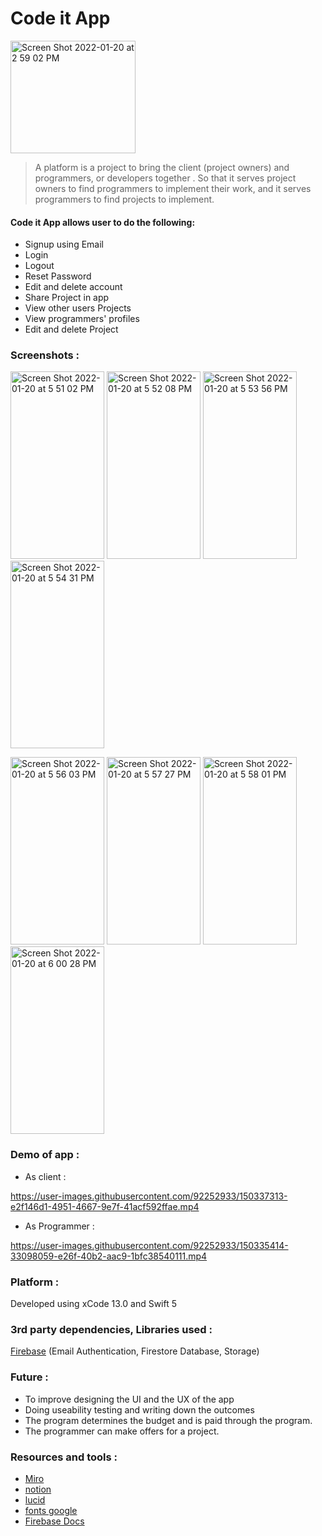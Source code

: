 # Code it App


<img width="200" height="180" alt="Screen Shot 2022-01-20 at 2 59 02 PM" src="https://user-images.githubusercontent.com/92252933/150334763-93e50e5d-e6ce-4f9f-917f-a79a4a1481a6.png">


> A platform is a project to bring  the client (project owners) and programmers, or developers together . So that it serves project owners to find programmers to implement their work, and it serves programmers to find projects to implement.

#### Code it App allows user to do the following:

- Signup using Email
- Login
- Logout
- Reset Password
- Edit and delete  account
- Share Project in app
- View other users Projects
- View programmers' profiles
- Edit and delete  Project



### Screenshots :
   


<img width="150" height="300" alt="Screen Shot 2022-01-20 at 5 51 02 PM" src="https://user-images.githubusercontent.com/92252933/150362079-32837de3-0319-402c-854b-ecc007cf5ad8.png"> <img width="150" height="300" alt="Screen Shot 2022-01-20 at 5 52 08 PM" src="https://user-images.githubusercontent.com/92252933/150362328-18168aa3-8c96-4b2a-8266-622e344eb63d.png">
<img width="150" height="300" alt="Screen Shot 2022-01-20 at 5 53 56 PM" src="https://user-images.githubusercontent.com/92252933/150362606-13549232-82bf-41b4-9a2e-1e435148bc6d.png"> <img width="150" height="300" alt="Screen Shot 2022-01-20 at 5 54 31 PM" src="https://user-images.githubusercontent.com/92252933/150362694-b40f1bf1-6542-4388-bb24-0e3d22e2cb38.png">

<img width="150" height="300" alt="Screen Shot 2022-01-20 at 5 56 03 PM" src="https://user-images.githubusercontent.com/92252933/150363046-b6b23801-7c74-4743-8862-36a7fe11f433.png"> <img width="150" height="300" alt="Screen Shot 2022-01-20 at 5 57 27 PM" src="https://user-images.githubusercontent.com/92252933/150363320-cc460c95-55ce-4a5c-beaf-d889f5291bbd.png">
<img width="150" height="300" alt="Screen Shot 2022-01-20 at 5 58 01 PM" src="https://user-images.githubusercontent.com/92252933/150363422-dea7bc35-8d27-420d-bc84-1c2b364d9e68.png"> <img width="150" height="300"  alt="Screen Shot 2022-01-20 at 6 00 28 PM" src="https://user-images.githubusercontent.com/92252933/150364125-b7ab068a-a8ff-45c2-97ea-e4b149db8766.png">


### Demo of app :


- As client :

https://user-images.githubusercontent.com/92252933/150337313-e2f146d1-4951-4667-9e7f-41acf592ffae.mp4


- As Programmer :

https://user-images.githubusercontent.com/92252933/150335414-33098059-e26f-40b2-aac9-1bfc38540111.mp4




### Platform :

Developed using xCode 13.0 and Swift 5


### 3rd party dependencies, Libraries used  :

[Firebase](https://firebase.google.com/) (Email Authentication, Firestore Database, Storage)



### Future :

- To improve designing the UI and the UX of the app
- Doing  useability testing and writing down the outcomes
- The program determines the budget and is paid through the program.
- The programmer can make offers for a project.



### Resources and tools :

-  [Miro](https://miro.com/)
-  [notion](https://www.notion.so )
- [lucid](https://lucid.app)
- [fonts google](https://fonts.google.com)
- [Firebase Docs](https://firebase.google.com/?gclid=EAIaIQobChMIhqKx7dDA9QIVGYXVCh2R0wTHEAAYASAAEgIwovD_BwE&gclsrc=aw.ds)

